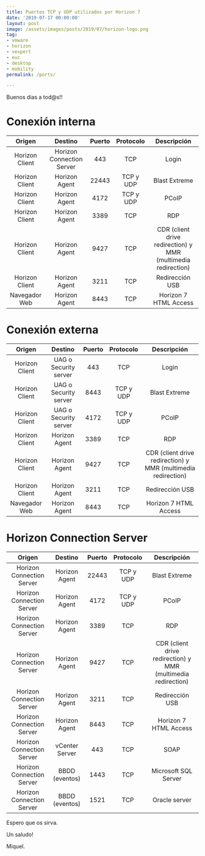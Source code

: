 ```yaml
---
title: Puertos TCP y UDP utilizados por Horizon 7
date: '2019-07-17 00:00:00'
layout: post
image: /assets/images/posts/2019/07/horizon-logo.png
tag:
- vmware
- horizon
- vexpert
- euc
- desktop
- mobility
permalink: /ports/

---
```


Buenos dias a tod@s!!


#	Conexión interna

| Origen    	      |  Destino    			 |Puerto   |Protocolo  |Descripción    		   |
|:-------------------:|:------------------------:|:-------:|:---------:|:---------------------:|
|Horizon Client       |Horizon Connection Server |443	   |TCP		   |Login	       	  	   |
|Horizon Client       |Horizon Agent			 |22443	   |TCP	y UDP  |Blast Extreme     	   |
|Horizon Client       |Horizon Agent			 |4172	   |TCP	y UDP  |PCoIP			  	   |
|Horizon Client       |Horizon Agent			 |3389	   |TCP		   |RDP				  	   |
|Horizon Client       |Horizon Agent			 |9427	   |TCP		   |CDR (client drive redirection)	y MMR (multimedia redirection)		  |
|Horizon Client       |Horizon Agent			 |3211	   |TCP		   |Redirección USB	  	   |
|Navegador Web        |Horizon Agent			 |8443	   |TCP		   |Horizon 7 HTML Access  |

#	Conexión externa

| Origen    	      |  Destino    			 |Puerto   |Protocolo  |Descripción    		   |
|:-------------------:|:------------------------:|:-------:|:---------:|:---------------------:|
|Horizon Client       |UAG o Security server	 |443	   |TCP		   |Login	       	  	   |
|Horizon Client       |UAG o Security server	 |8443	   |TCP	y UDP  |Blast Extreme     	   |
|Horizon Client       |UAG o Security server	 |4172	   |TCP	y UDP  |PCoIP			  	   |
|Horizon Client       |Horizon Agent			 |3389	   |TCP		   |RDP				  	   |
|Horizon Client       |Horizon Agent			 |9427	   |TCP		   |CDR (client drive redirection)	y MMR (multimedia redirection)		  |
|Horizon Client       |Horizon Agent			 |3211	   |TCP		   |Redirección USB	  	   |
|Navegador Web        |Horizon Agent			 |8443	   |TCP		   |Horizon 7 HTML Access  |

#	Horizon Connection Server

| Origen    		      |  Destino    			 |Puerto   |Protocolo  |Descripción    		   |
|:-----------------------:|:------------------------:|:-------:|:---------:|:---------------------:|
|Horizon Connection Server|Horizon Agent			 |22443	   |TCP	y UDP  |Blast Extreme     	   |
|Horizon Connection Server|Horizon Agent			 |4172	   |TCP	y UDP  |PCoIP			  	   |
|Horizon Connection Server|Horizon Agent			 |3389	   |TCP		   |RDP				  	   |
|Horizon Connection Server|Horizon Agent			 |9427	   |TCP		   |CDR (client drive redirection)	y MMR (multimedia redirection)		  |
|Horizon Connection Server|Horizon Agent			 |3211	   |TCP		   |Redirección USB	  	   |
|Horizon Connection Server|Horizon Agent			 |8443	   |TCP		   |Horizon 7 HTML Access  |
|Horizon Connection Server|vCenter Server			 |443	   |TCP		   |SOAP				   |
|Horizon Connection Server|BBDD (eventos)			 |1443	   |TCP		   |Microsoft SQL Server   |
|Horizon Connection Server|BBDD (eventos)			 |1521	   |TCP		   |Oracle server 		   |








Espero que os sirva.

Un saludo!

Miquel.


